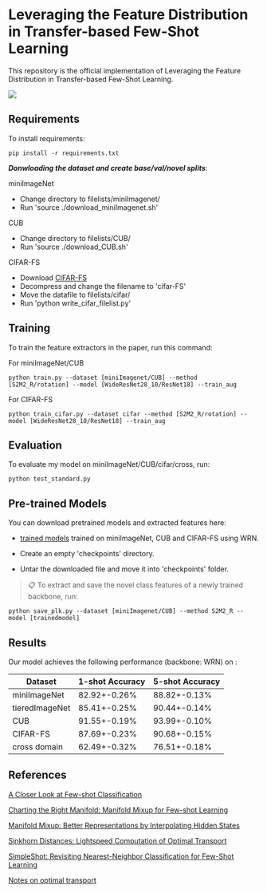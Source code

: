 # Leveraging the Feature Distribution in Transfer-based Few-Shot Learning

This repository is the official implementation of Leveraging the Feature Distribution in Transfer-based Few-Shot Learning. 

![](graph.png)

## Requirements

To install requirements:

```setup
pip install -r requirements.txt
```

***Donwloading the dataset and create base/val/novel splits***:

miniImageNet
* Change directory to filelists/miniImagenet/
* Run 'source ./download_miniImagenet.sh'

CUB

* Change directory to filelists/CUB/
* Run 'source ./download_CUB.sh' 

CIFAR-FS
* Download [CIFAR-FS](https://drive.google.com/file/d/1pTsCCMDj45kzFYgrnO67BWVbKs48Q3NI/view)
* Decompress and change the filename to 'cifar-FS'
* Move the datafile to filelists/cifar/
* Run 'python write_cifar_filelist.py'

## Training

To train the feature extractors in the paper, run this command:

For miniImageNet/CUB<br/>
```train
python train.py --dataset [miniImagenet/CUB] --method [S2M2_R/rotation] --model [WideResNet28_10/ResNet18] --train_aug
```

For CIFAR-FS<br/>
```train
python train_cifar.py --dataset cifar --method [S2M2_R/rotation] --model [WideResNet28_10/ResNet18] --train_aug
```

## Evaluation

To evaluate my model on miniImageNet/CUB/cifar/cross, run:

```eval
python test_standard.py
```

## Pre-trained Models

You can download pretrained models and extracted features here:

- [trained models](https://drive.google.com/drive/folders/1uhX_YldcpVBzK2giGn-qZEHGSd6cCeBy?usp=sharing) trained on miniImageNet, CUB and CIFAR-FS using WRN. 

- Create an empty 'checkpoints' directory.
- Untar the downloaded file and move it into 'checkpoints' folder.

> 📋 To extract and save the novel class features of a newly trained backbone, run:
```save_features
python save_plk.py --dataset [miniImagenet/CUB] --method S2M2_R --model [trainedmodel]
```

## Results

Our model achieves the following performance (backbone: WRN) on :


| Dataset        | 1-shot Accuracy  | 5-shot Accuracy |
| ---------------|---------------| -------------|
| miniImageNet   |  82.92+-0.26% | 88.82+-0.13% |
| tieredImageNet |  85.41+-0.25% | 90.44+-0.14% |
| CUB            |  91.55+-0.19% | 93.99+-0.10% |
| CIFAR-FS       |  87.69+-0.23% | 90.68+-0.15% |
| cross domain   |  62.49+-0.32% | 76.51+-0.18% |


## References

[A Closer Look at Few-shot Classification](https://openreview.net/pdf?id=HkxLXnAcFQ)

[Charting the Right Manifold: Manifold Mixup for Few-shot Learning](https://arxiv.org/pdf/1907.12087v3.pdf)

[Manifold Mixup: Better Representations by Interpolating Hidden States](https://arxiv.org/pdf/1806.05236.pdf)

[Sinkhorn Distances: Lightspeed Computation of Optimal Transport](https://papers.nips.cc/paper/4927-sinkhorn-distances-lightspeed-computation-of-optimal-transport.pdf)

[SimpleShot: Revisiting Nearest-Neighbor Classification for Few-Shot Learning](https://arxiv.org/pdf/1911.04623.pdf)

[Notes on optimal transport](https://github.com/MichielStock/Teaching/tree/master/Optimal_transport)
